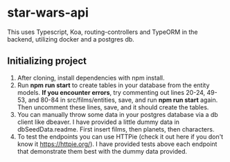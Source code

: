 # star-wars-api

This uses Typescript, Koa, routing-controllers and TypeORM in the backend, utilizing docker and a postgres db.

## Initializing project

1. After cloning, install dependencies with npm install.
2. Run **npm run start** to create tables in your database from the entity models. **If you encounter errors**,
try commenting out lines 20-24, 49-53, and 80-84 in src/films/entities, save, and run **npm run start** again. Then uncomment these lines, save,
and it should create the tables.
3. You can manually throw some data in your postgres database via a db client like dbeaver.
I have provided a little dummy data in dbSeedData.readme. First insert films, then planets, then characters.
4. To test the endpoints you can use HTTPie (check it out here if you don't know it https://httpie.org/). 
I have provided tests above each endpoint that demonstrate them best with the dummy data provided. 
